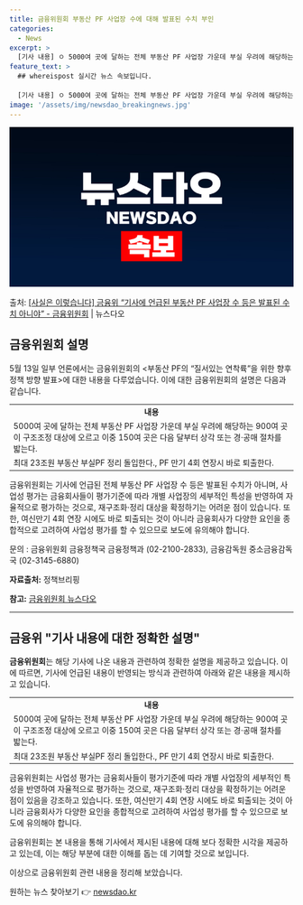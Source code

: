 ```yaml
---
title: 금융위원회 부동산 PF 사업장 수에 대해 발표된 수치 부인
categories:
  - News
excerpt: >
  [기사 내용] ㅇ 5000여 곳에 달하는 전체 부동산 PF 사업장 가운데 부실 우려에 해당하는 900여 곳이…
feature_text: >
  ## whereispost 실시간 뉴스 속보입니다.

  [기사 내용] ㅇ 5000여 곳에 달하는 전체 부동산 PF 사업장 가운데 부실 우려에 해당하는 900여 곳이…
image: '/assets/img/newsdao_breakingnews.jpg'
---
```


![뉴스다오 속보](/assets/img/newsdao_breakingnews.jpg)

<p>출처: <a href="https://newsdao.kr/3818" rel="dofollow">[사실은 이렇습니다] 금융위 “기사에 언급된 부동산 PF 사업장 수 등은 발표된 수치 아니야” - 금융위원회</a> | 뉴스다오</p>

<h2 data-ke-size="size26">금융위원회 설명</h2>
<p data-ke-size="size16">5월 13일 일부 언론에서는 금융위원회의 <부동산 PF의 “질서있는 연착륙”을 위한 향후 정책 방향 발표>에 대한 내용을 다루었습니다. 이에 대한 금융위원회의 설명은 다음과 같습니다.</p>

<table>
    <tr>
        <td style="text-align: center; height: 17px;"><b>내용</b></td>
    </tr>
    <tr>
        <td>5000여 곳에 달하는 전체 부동산 PF 사업장 가운데 부실 우려에 해당하는 900여 곳이 구조조정 대상에 오르고 이중 150여 곳은 다음 달부터 상각 또는 경·공매 절차를 밟는다.</td>
    </tr>
    <tr>
        <td>최대 23조원 부동산 부실PF 정리 돌입한다., PF 만기 4회 연장시 바로 퇴출한다.</td>
    </tr>
</table>

<p data-ke-size="size16">금융위원회는 기사에 언급된 전체 부동산 PF 사업장 수 등은 발표된 수치가 아니며, 사업성 평가는 금융회사들이 평가기준에 따라 개별 사업장의 세부적인 특성을 반영하여 자율적으로 평가하는 것으로, 재구조화·정리 대상을 확정하기는 어려운 점이 있습니다. 또한, 여신만기 4회 연장 시에도 바로 퇴출되는 것이 아니라 금융회사가 다양한 요인을 종합적으로 고려하여 사업성 평가를 할 수 있으므로 보도에 유의해야 합니다.</p>

<p data-ke-size="size16">문의 : 금융위원회 금융정책국 금융정책과 (02-2100-2833), 금융감독원 중소금융감독국 (02-3145-6880)</p>

<p data-ke-size="size16"><b>자료출처:</b> 정책브리핑 </p>
<p data-ke-size="size16"><b>참고:</b> <a href="https://newsdao.kr/3818">금융위원회 뉴스다오</a></p>
<hr>

<h2 data-ke-size="size26">금융위 "기사 내용에 대한 정확한 설명"</h2>
<p data-ke-size="size16"><b>금융위원회</b>는 해당 기사에 나온 내용과 관련하여 정확한 설명을 제공하고 있습니다. 이에 따르면, 기사에 언급된 내용이 반영되는 방식과 관련하여 아래와 같은 내용을 제시하고 있습니다.</p>

<table>
    <tr>
        <td style="text-align: center; height: 17px;"><b>내용</b></td>
    </tr>
    <tr>
        <td>5000여 곳에 달하는 전체 부동산 PF 사업장 가운데 부실 우려에 해당하는 900여 곳이 구조조정 대상에 오르고 이중 150여 곳은 다음 달부터 상각 또는 경·공매 절차를 밟는다.</td>
    </tr>
    <tr>
        <td>최대 23조원 부동산 부실PF 정리 돌입한다., PF 만기 4회 연장시 바로 퇴출한다.</td>
    </tr>
</table>

<p data-ke-size="size16">금융위원회는 사업성 평가는 금융회사들이 평가기준에 따라 개별 사업장의 세부적인 특성을 반영하여 자율적으로 평가하는 것으로, 재구조화·정리 대상을 확정하기는 어려운 점이 있음을 강조하고 있습니다. 또한, 여신만기 4회 연장 시에도 바로 퇴출되는 것이 아니라 금융회사가 다양한 요인을 종합적으로 고려하여 사업성 평가를 할 수 있으므로 보도에 유의해야 합니다.</p>

<p data-ke-size="size16">금융위원회는 본 내용을 통해 기사에서 제시된 내용에 대해 보다 정확한 시각을 제공하고 있는데, 이는 해당 부분에 대한 이해를 돕는 데 기여할 것으로 보입니다.</p>
<p data-ke-size="size16">이상으로 금융위원회 관련 내용을 정리해 보았습니다.</p> 

원하는 뉴스 찾아보기 👉 <a href="https://newsdao.kr" rel="dofollow">newsdao.kr</a>


